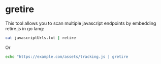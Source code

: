 # gretire
This tool allows you to scan multiple javascript endpoints by embedding retire.js in go lang:

```bash
cat javascriptUrls.txt | retire
```
Or 

```bash
echo "https://example.com/assets/tracking.js | gretire
```

